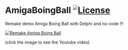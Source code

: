# AmigaBoingBall [![License](https://img.shields.io/badge/License-MIT-green.svg)](https://opensource.org/licenses/MIT)
 Remake demo Amiga Boing Ball with Delphi and no code !!!

[![Remake Amiga Boing Ball](http://img.youtube.com/vi/dpV7MPheuvE/0.jpg)](https://www.youtube.com/watch?v=dpV7MPheuvE)

(click the image to see the Youtube video)
